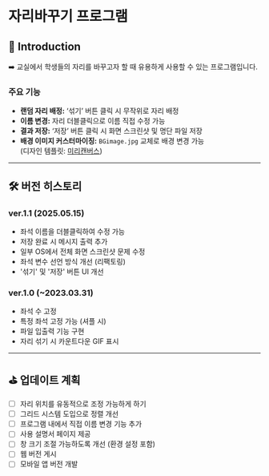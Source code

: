 # 자리바꾸기 프로그램

## 📌 Introduction

➡️ 교실에서 학생들의 자리를 바꾸고자 할 때 유용하게 사용할 수 있는 프로그램입니다.  


### 주요 기능

- **랜덤 자리 배정:** ‘섞기’ 버튼 클릭 시 무작위로 자리 배정
- **이름 변경:** 자리 더블클릭으로 이름 직접 수정 가능
- **결과 저장:** ‘저장’ 버튼 클릭 시 화면 스크린샷 및 명단 파일 저장
- **배경 이미지 커스터마이징:** `BGimage.jpg` 교체로 배경 변경 가능  
  (디자인 템플릿: [미리캔버스](https://www.miricanvas.com/v/14lv5s5))

---

## 🛠️ 버전 히스토리

### ver.1.1 (2025.05.15)

- 좌석 이름을 더블클릭하여 수정 가능
- 저장 완료 시 메시지 출력 추가
- 일부 OS에서 전체 화면 스크린샷 문제 수정
- 좌석 변수 선언 방식 개선 (리팩토링)
- '섞기' 및 '저장' 버튼 UI 개선

### ver.1.0 (~2023.03.31)

- 좌석 수 고정
- 특정 좌석 고정 가능 (셔플 시)
- 파일 입출력 기능 구현
- 자리 섞기 시 카운트다운 GIF 표시

---

## ⛳️ 업데이트 계획

- [ ] 자리 위치를 유동적으로 조정 가능하게 하기
- [ ] 그리드 시스템 도입으로 정렬 개선
- [ ] 프로그램 내에서 직접 이름 변경 기능 추가
- [ ] 사용 설명서 페이지 제공
- [ ] 창 크기 조절 가능하도록 개선 (환경 설정 포함)
- [ ] 웹 버전 게시
- [ ] 모바일 앱 버전 개발
